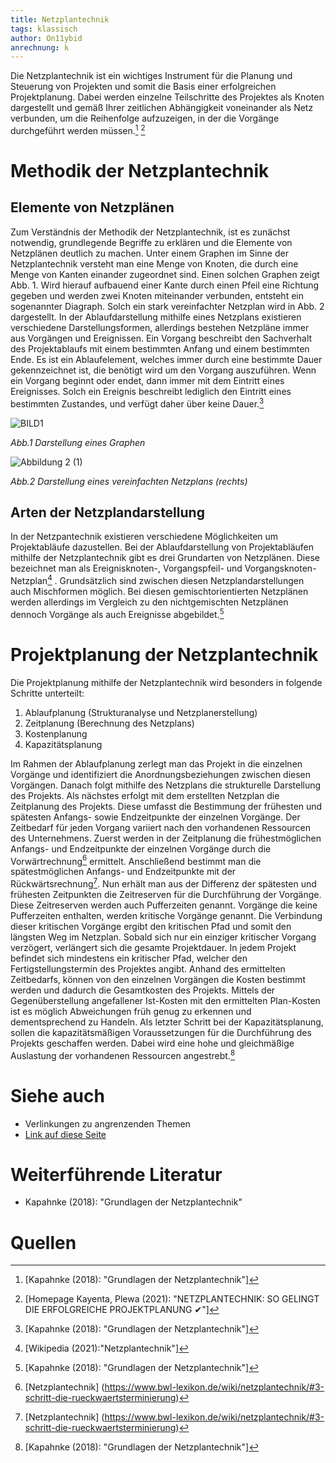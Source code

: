 ```yaml
---
title: Netzplantechnik
tags: klassisch
author: On11ybid
anrechnung: k 
---
```


Die Netzplantechnik ist ein wichtiges Instrument für die Planung und Steuerung von Projekten und somit die Basis einer erfolgreichen Projektplanung. Dabei werden einzelne Teilschritte des Projektes als Knoten dargestellt und gemäß Ihrer zeitlichen Abhängigkeit voneinander als Netz verbunden, um die Reihenfolge aufzuzeigen, in der die Vorgänge durchgeführt werden müssen.[^1] [^2]

# Methodik der Netzplantechnik

## Elemente von Netzplänen

Zum Verständnis der Methodik der Netzplantechnik, ist es zunächst notwendig, grundlegende Begriffe zu erklären und die Elemente von Netzplänen deutlich zu machen. Unter einem Graphen im Sinne der Netzplantechnik versteht man eine Menge von Knoten, die durch eine Menge von Kanten einander zugeordnet sind. Einen solchen Graphen zeigt Abb. 1.
Wird hierauf aufbauend einer Kante durch einen Pfeil eine Richtung gegeben und werden zwei Knoten miteinander verbunden, entsteht ein sogenannter Diagraph.
Solch ein stark vereinfachter Netzplan wird in Abb. 2 dargestellt. In der Ablaufdarstellung mithilfe eines Netzplans existieren verschiedene Darstellungsformen, allerdings bestehen Netzpläne immer aus Vorgängen und Ereignissen. Ein Vorgang beschreibt den Sachverhalt des Projektablaufs mit einem bestimmten Anfang und einem bestimmten Ende. Es ist ein Ablaufelement, welches immer durch eine bestimmte Dauer gekennzeichnet ist, die benötigt wird um den Vorgang auszuführen. Wenn ein Vorgang beginnt oder endet, dann immer mit dem Eintritt eines Ereignisses. Solch ein Ereignis beschreibt lediglich den Eintritt eines bestimmten Zustandes, und verfügt daher über keine Dauer.[^1]

![BILD1](https://user-images.githubusercontent.com/92942732/143136980-598270d2-f11d-471c-b123-d31cfe5c757f.jpg)   

*Abb.1 Darstellung eines Graphen*

![Abbildung 2 (1)](https://user-images.githubusercontent.com/92942732/143137303-a0aa56e0-2962-4e2a-88be-c13925d9d675.jpg)

*Abb.2 Darstellung eines vereinfachten Netzplans (rechts)*

## Arten der Netzplandarstellung

In der Netzpantechnik existieren verschiedene Möglichkeiten um Projektabläufe dazustellen. Bei der Ablaufdarstellung  von Projektabläufen mithilfe der  Netzplantechnik gibt es drei Grundarten von Netzplänen. Diese bezeichnet man als Ereignisknoten-, Vorgangspfeil- und Vorgangsknoten-Netzplan[^3] . Grundsätzlich sind zwischen diesen Netzplandarstellungen auch Mischformen möglich. Bei diesen gemischtorientierten Netzplänen werden allerdings im Vergleich zu den nichtgemischten Netzplänen dennoch Vorgänge als auch Ereignisse abgebildet.[^1]

# Projektplanung der Netzplantechnik

Die Projektplanung mithilfe der Netzplantechnik wird besonders in folgende Schritte unterteilt:

1. Ablaufplanung (Strukturanalyse und Netzplanerstellung)
2. Zeitplanung (Berechnung des Netzplans)
3. Kostenplanung
4. Kapazitätsplanung

Im Rahmen der Ablaufplanung zerlegt man das Projekt in die einzelnen Vorgänge und identifiziert
die Anordnungsbeziehungen zwischen diesen Vorgängen.
Danach folgt mithilfe des Netzplans die strukturelle Darstellung des Projekts. 
Als nächstes erfolgt mit dem erstellten Netzplan die Zeitplanung des Projekts. 
Diese umfasst die Bestimmung der frühesten und spätesten Anfangs- sowie Endzeitpunkte der einzelnen Vorgänge.
Der Zeitbedarf für jeden Vorgang variiert nach den vorhandenen Ressourcen des Unternehmens. Zuerst werden in der Zeitplanung die frühestmöglichen Anfangs- und Endzeitpunkte der einzelnen Vorgänge durch die Vorwärtrechnung[^4] ermittelt. Anschließend bestimmt man die spätestmöglichen Anfangs- und Endzeitpunkte mit der Rückwärtsrechnung[^4].
Nun erhält man aus der Differenz der spätesten und frühesten Zeitpunkten die Zeitreserven für die Durchführung der Vorgänge. Diese Zeitreserven werden auch Pufferzeiten genannt. Vorgänge die keine Pufferzeiten enthalten, werden kritische Vorgänge genannt.
Die Verbindung dieser kritischen Vorgänge ergibt den kritischen Pfad und somit den längsten Weg im Netzplan. Sobald sich nur ein einziger kritischer Vorgang verzögert, verlängert sich die gesamte Projektdauer. In jedem Projekt befindet sich mindestens ein kritischer Pfad, welcher den Fertigstellungstermin des Projektes angibt.  Anhand des ermittelten Zeitbedarfs, können von den einzelnen Vorgängen die Kosten bestimmt werden und dadurch die Gesamtkosten des Projekts.
Mittels der Gegenüberstellung angefallener Ist-Kosten mit den ermittelten Plan-Kosten ist es möglich Abweichungen früh genug zu erkennen und dementsprechend zu Handeln. 
Als letzter Schritt bei der Kapazitätsplanung, sollen die kapazitätsmäßigen Voraussetzungen für die Durchführung des Projekts geschaffen werden. Dabei wird eine hohe und gleichmäßige Auslastung der vorhandenen Ressourcen angestrebt.[^1]

# Siehe auch

* Verlinkungen zu angrenzenden Themen
* [Link auf diese Seite](Netzplantechnik.md)

# Weiterführende Literatur

* Kapahnke (2018): "Grundlagen der Netzplantechnik"

# Quellen

[^1]: [Kapahnke (2018): "Grundlagen der Netzplantechnik"]
[^2]: [Homepage Kayenta, Plewa (2021): "NETZPLANTECHNIK: SO GELINGT DIE ERFOLGREICHE PROJEKTPLANUNG ✔"] 
[^3]: [Wikipedia (2021):"Netzplantechnik"]
[^4]: [Netzplantechnik] (https://www.bwl-lexikon.de/wiki/netzplantechnik/#3-schritt-die-rueckwaertsterminierung)
